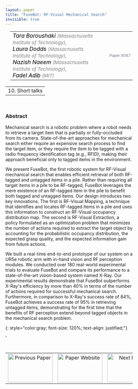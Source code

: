 ```yaml
---
layout: paper
title: "FuseBot: RF-Visual Mechanical Search"
invisible: true
---
```

<head>
<style>
* {
  box-sizing: border-box;
}

#myInput {
  background-position: 10px 10px;
  background-repeat: no-repeat;
  width: 100%;
  font-size: 100%;
  padding: 12px 20px 12px 40px;
  border: 1px solid #ddd;
  margin-bottom: 12px;
}

#myTable, #myTableA {
  border-collapse: collapse;
  width: 100%;
  border: 1px solid #ddd;
  font-size: 100%;
}

#myTable th, #myTable td, #myTableA th, #myTableA td {
  text-align: left;
  padding: 12px;
}

#myTable tr, #myTableA tr {
  border-bottom: 1px solid #ddd;
}

#myTable tr.header, #myTable tr:hover, #myTableA tr.header, #myTableA tr:hover {
  background-color: #f1f1f1;
}


#eventcounter1 a {
    font-size: 12px;
    color: #ffffff;
    display: block;
}

#eventcounter1 a:hover {
    text-decoration: none;
}

#eventcounter2 a {
    font-size: 12px;
    color: #ffffff;
    display: block;
}

#eventcounter2 a:hover {
    text-decoration: none;
}

</style>
</head>

<table width = "95%" style="padding-left: 15px; margin-left: auto; margin-right: 10px;">
<tr><td style = "vertical-align: top; padding-right: 25px;" rowspan="2">
<span style="color:black; font-size: 110%;"><i>
Tara Boroushaki <span style="color:gray; font-size: 85%">(Massachusetts Institute of Technology)</span><span style="color:gray; font-size: 100%">,</span><br>
Laura Dodds <span style="color:gray; font-size: 85%">(Massachusetts Institute of Technology)</span><span style="color:gray; font-size: 100%">,</span><br>
Nazish Naeem <span style="color:gray; font-size: 85%">(Massachusetts Institute of Technology)</span><span style="color:gray; font-size: 100%">,</span><br>
Fadel Adib <span style="color:gray; font-size: 85%">(MIT)</span>
</i></span>
</td>

<tr>
<td style="color:#777789; text-align:right; font-size: 75%; margin-right:10px;">Paper&nbsp;#067</td>
</tr>
</table>

<table width="80%" style="margin-top: 20px; margin-left: auto; margin-right: auto;">
  <tr>
    <td style="text-align:center;">10. Short talks</td>
  </tr>
</table>
<br>


### Abstract
Mechanical search is a robotic problem where a robot needs to retrieve a target item that is partially or fully-occluded from its camera. State-of-the-art approaches for mechanical search either require an expensive search process to find the target item, or they require the item to be tagged with a radio frequency identification tag (e.g., RFID), making their approach beneficial only to tagged items in the environment.

We present FuseBot, the first robotic system for RF-Visual mechanical search that enables efficient retrieval of both RF-tagged and untagged items in a pile. Rather than requiring all target items in a pile to be RF-tagged, FuseBot leverages the mere existence of an RF-tagged item in the pile to benefit both tagged and untagged items.
Our design introduces two key innovations. The first is RF-Visual Mapping, a technique that identifies and locates RF-tagged items in a pile and uses this information to construct an RF-Visual occupancy distribution map. The second is RF-Visual Extraction, a policy formulated as an optimization problem that minimizes the number of actions required to extract the target object by accounting for the probabilistic occupancy distribution, the expected grasp quality, and the expected information gain from future actions.

We built a real-time end-to-end prototype of our system on a UR5e robotic arm with in-hand vision and RF perception modules. We conducted over 180 real-world experimental trials to evaluate FuseBot and compare its performance to a state-of-the-art vision-based system named X-Ray. Our experimental results demonstrate that FuseBot outperforms X-Ray's efficiency by more than 40% in terms of the number of actions required for successful mechanical search. Furthermore, in comparison to X-Ray's success rate of 84%, FuseBot achieves a success rate of 95% in retrieving untagged items, demonstrating for the first time that the benefits of RF perception extend beyond tagged objects in the mechanical search problem.

{: style="color:gray; font-size: 120%; text-align: justified;"}


<table width="100%" style="margin-top:40px;">
<tr>
    <td style="width: 30%; text-align: center;"><a href="{ site.baseurl }/program/papers/066/">
<img src="{ site.baseurl }/images/previous_paper_icon.png"
       alt="Previous Paper" width = "142"  height = "90"/> 
</a> </td>
<td style="text-align: center;"><a href="{{ site.baseurl }}/program/papers">
<img src="{{ site.baseurl }}/images/overview_icon.png"
       alt="Paper Website" width = "142"  height = "90"/> 
</a> </td>
    <td style="width: 30%; text-align: center;"><a href="{ site.baseurl }/program/papers/068/">
    <img src="{ site.baseurl }/images/next_paper_icon.png"
        alt="Next Paper" width = "142"  height = "90"/>
    </a></td>
'</tr>
</table>
